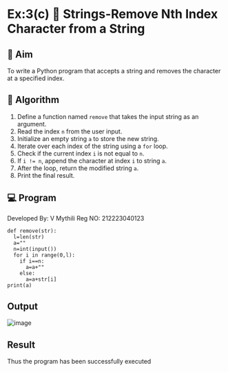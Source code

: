 
# Ex:3(c) 🧹 Strings-Remove Nth Index Character from a String

## 🎯 Aim
To write a Python program that accepts a string and removes the character at a specified index.

## 🧠 Algorithm
1. Define a function named `remove` that takes the input string as an argument.
2. Read the index `n` from the user input.
3. Initialize an empty string `a` to store the new string.
4. Iterate over each index of the string using a `for` loop.
5. Check if the current index `i` is not equal to `n`.
6. If `i != n`, append the character at index `i` to string `a`.
7. After the loop, return the modified string `a`.
8. Print the final result.

## 💻 Program
Developed By: V Mythili
Reg NO: 212223040123

```
def remove(str): 
  l=len(str) 
  a="" 
  n=int(input()) 
  for i in range(0,l): 
    if i==n: 
      a=a+"" 
    else: 
      a=a+str[i] 
print(a)
```

## Output


![image](https://github.com/user-attachments/assets/4c874672-75aa-4958-9b94-2862ded7a87d)


## Result

Thus the program has been successfully executed
